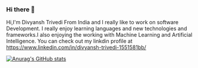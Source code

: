 ### Hi there 👋

Hi,I'm Divyansh Trivedi From India and I really like to work on software Development. I really enjoy learning languages and new technologies and frameworks.I also enjoying the working with Machine Learning and Artificial Intelligence. You can check out my linkdin profile at https://www.linkedin.com/in/divyansh-trivedi-1551581bb/

[![Anurag's GitHub stats](https://github-readme-stats.vercel.app/api?username=Divyansh6799)](https://github.com/anuraghazra/github-readme-stats)
